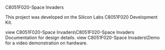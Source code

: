 C8051F020-Space Invaders

This project was developed on the Silicon Labs C8051F020 Development Kit.

view C8051F020-Space Invaders\C8051F020-Space Invaders Documentation for design details.
view C8051F020-Space Invaders\Demo for a video demonstration on hardware.
